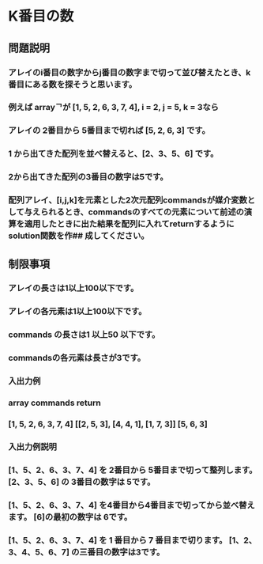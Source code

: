# K番目の数
## 問題説明
### アレイのi番目の数字からj番目の数字まで切って並び替えたとき、k番目にある数を探そうと思います。

### 例えば arrayᄀが [1, 5, 2, 6, 3, 7, 4], i = 2, j = 5, k = 3なら

### アレイの 2番目から 5番目まで切れば [5, 2, 6, 3] です。
### 1 から出てきた配列を並べ替えると、[2、3、5、6] です。
### 2から出てきた配列の3番目の数字は5です。
### 配列アレイ、[i,j,k]を元素とした2次元配列commandsが媒介変数として与えられるとき、commandsのすべての元素について前述の演算を適用したときに出た結果を配列に入れてreturnするようにsolution関数を作## 成してください。

## 制限事項
### アレイの長さは1以上100以下です。
### アレイの各元素は1以上100以下です。
### commands の長さは1 以上50 以下です。
### commandsの各元素は長さが3です。
### 入出力例
### array commands return
### [1, 5, 2, 6, 3, 7, 4] [[2, 5, 3], [4, 4, 1], [1, 7, 3]] [5, 6, 3]
### 入出力例説明
### [1、5、2、6、3、7、4] を 2番目から 5番目まで切って整列します。 [2、3、5、6] の 3番目の数字は 5です。
### [1、5、2、6、3、7、4] を4番目から4番目まで切ってから並べ替えます。 [6]の最初の数字は 6です。
### [1、5、2、6、3、7、4] を 1 番目から 7 番目まで切ります。 [1、2、3、4、5、6、7] の三番目の数字は3です。

